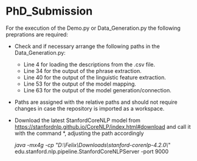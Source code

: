 # PhD_Submission

For the execution of the Demo.py or Data_Generation.py the following preprations are required:

* Check and if necessary arrange the following paths in the Data_Generation.py:
    * Line 4 for loading the descriptions from the .csv file.
    * Line 34 for the output of the phrase extraction.
    * Line 40 for the output of the linguistic feature extraction.
    * Line 53 for the output of the model mapping.
    * Line 63 for the output of the model generation/connection.
   
* Paths are assigned with the relative paths and should not require changes in case the repository is imported as a workspace.
   
* Download the latest StanfordCoreNLP model from https://stanfordnlp.github.io/CoreNLP/index.html#download and call it with the command *, adjusting the path accordingly 

    *java -mx4g -cp "D:\Felix\Downloads\stanford-corenlp-4.2.0\\*" edu.stanford.nlp.pipeline.StanfordCoreNLPServer -port 9000
